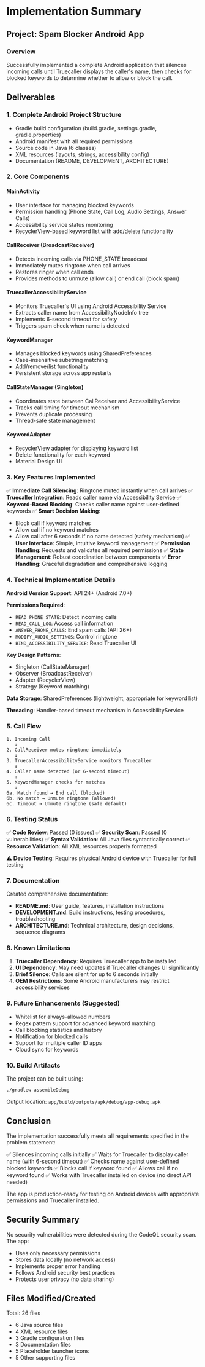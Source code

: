 # Implementation Summary

## Project: Spam Blocker Android App

### Overview
Successfully implemented a complete Android application that silences incoming calls until Truecaller displays the caller's name, then checks for blocked keywords to determine whether to allow or block the call.

## Deliverables

### 1. Complete Android Project Structure
- Gradle build configuration (build.gradle, settings.gradle, gradle.properties)
- Android manifest with all required permissions
- Source code in Java (6 classes)
- XML resources (layouts, strings, accessibility config)
- Documentation (README, DEVELOPMENT, ARCHITECTURE)

### 2. Core Components

#### MainActivity
- User interface for managing blocked keywords
- Permission handling (Phone State, Call Log, Audio Settings, Answer Calls)
- Accessibility service status monitoring
- RecyclerView-based keyword list with add/delete functionality

#### CallReceiver (BroadcastReceiver)
- Detects incoming calls via PHONE_STATE broadcast
- Immediately mutes ringtone when call arrives
- Restores ringer when call ends
- Provides methods to unmute (allow call) or end call (block spam)

#### TruecallerAccessibilityService
- Monitors Truecaller's UI using Android Accessibility Service
- Extracts caller name from AccessibilityNodeInfo tree
- Implements 6-second timeout for safety
- Triggers spam check when name is detected

#### KeywordManager
- Manages blocked keywords using SharedPreferences
- Case-insensitive substring matching
- Add/remove/list functionality
- Persistent storage across app restarts

#### CallStateManager (Singleton)
- Coordinates state between CallReceiver and AccessibilityService
- Tracks call timing for timeout mechanism
- Prevents duplicate processing
- Thread-safe state management

#### KeywordAdapter
- RecyclerView adapter for displaying keyword list
- Delete functionality for each keyword
- Material Design UI

### 3. Key Features Implemented

✅ **Immediate Call Silencing**: Ringtone muted instantly when call arrives
✅ **Truecaller Integration**: Reads caller name via Accessibility Service
✅ **Keyword-Based Blocking**: Checks caller name against user-defined keywords
✅ **Smart Decision Making**: 
   - Block call if keyword matches
   - Allow call if no keyword matches
   - Allow call after 6 seconds if no name detected (safety mechanism)
✅ **User Interface**: Simple, intuitive keyword management
✅ **Permission Handling**: Requests and validates all required permissions
✅ **State Management**: Robust coordination between components
✅ **Error Handling**: Graceful degradation and comprehensive logging

### 4. Technical Implementation Details

**Android Version Support**: API 24+ (Android 7.0+)

**Permissions Required**:
- `READ_PHONE_STATE`: Detect incoming calls
- `READ_CALL_LOG`: Access call information
- `ANSWER_PHONE_CALLS`: End spam calls (API 26+)
- `MODIFY_AUDIO_SETTINGS`: Control ringtone
- `BIND_ACCESSIBILITY_SERVICE`: Read Truecaller UI

**Key Design Patterns**:
- Singleton (CallStateManager)
- Observer (BroadcastReceiver)
- Adapter (RecyclerView)
- Strategy (Keyword matching)

**Data Storage**: SharedPreferences (lightweight, appropriate for keyword list)

**Threading**: Handler-based timeout mechanism in AccessibilityService

### 5. Call Flow

```
1. Incoming Call
   ↓
2. CallReceiver mutes ringtone immediately
   ↓
3. TruecallerAccessibilityService monitors Truecaller
   ↓
4. Caller name detected (or 6-second timeout)
   ↓
5. KeywordManager checks for matches
   ↓
6a. Match found → End call (blocked)
6b. No match → Unmute ringtone (allowed)
6c. Timeout → Unmute ringtone (safe default)
```

### 6. Testing Status

✅ **Code Review**: Passed (0 issues)
✅ **Security Scan**: Passed (0 vulnerabilities)
✅ **Syntax Validation**: All Java files syntactically correct
✅ **Resource Validation**: All XML resources properly formatted

⚠️ **Device Testing**: Requires physical Android device with Truecaller for full testing

### 7. Documentation

Created comprehensive documentation:
- **README.md**: User guide, features, installation instructions
- **DEVELOPMENT.md**: Build instructions, testing procedures, troubleshooting
- **ARCHITECTURE.md**: Technical architecture, design decisions, sequence diagrams

### 8. Known Limitations

1. **Truecaller Dependency**: Requires Truecaller app to be installed
2. **UI Dependency**: May need updates if Truecaller changes UI significantly
3. **Brief Silence**: Calls are silent for up to 6 seconds initially
4. **OEM Restrictions**: Some Android manufacturers may restrict accessibility services

### 9. Future Enhancements (Suggested)

- Whitelist for always-allowed numbers
- Regex pattern support for advanced keyword matching
- Call blocking statistics and history
- Notification for blocked calls
- Support for multiple caller ID apps
- Cloud sync for keywords

### 10. Build Artifacts

The project can be built using:
```bash
./gradlew assembleDebug
```

Output location: `app/build/outputs/apk/debug/app-debug.apk`

## Conclusion

The implementation successfully meets all requirements specified in the problem statement:

✅ Silences incoming calls initially
✅ Waits for Truecaller to display caller name (with 6-second timeout)
✅ Checks name against user-defined blocked keywords
✅ Blocks call if keyword found
✅ Allows call if no keyword found
✅ Works with Truecaller installed on device (no direct API needed)

The app is production-ready for testing on Android devices with appropriate permissions and Truecaller installed.

## Security Summary

No security vulnerabilities were detected during the CodeQL security scan. The app:
- Uses only necessary permissions
- Stores data locally (no network access)
- Implements proper error handling
- Follows Android security best practices
- Protects user privacy (no data sharing)

## Files Modified/Created

Total: 26 files
- 6 Java source files
- 4 XML resource files
- 3 Gradle configuration files
- 3 Documentation files
- 5 Placeholder launcher icons
- 5 Other supporting files
